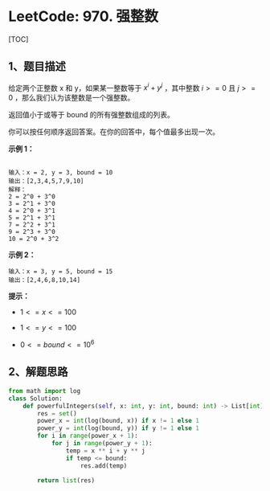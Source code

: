 # LeetCode: 970. 强整数

[TOC]

## 1、题目描述

给定两个正整数 x 和 y，如果某一整数等于  $x^i + y^j$ ，其中整数 $i >= 0$  且  $j >= 0$ ，那么我们认为该整数是一个强整数。

返回值小于或等于 bound 的所有强整数组成的列表。

你可以按任何顺序返回答案。在你的回答中，每个值最多出现一次。



**示例 1：**

```

输入：x = 2, y = 3, bound = 10
输出：[2,3,4,5,7,9,10]
解释： 
2 = 2^0 + 3^0
3 = 2^1 + 3^0
4 = 2^0 + 3^1
5 = 2^1 + 3^1
7 = 2^2 + 3^1
9 = 2^3 + 3^0
10 = 2^0 + 3^2
```

**示例 2：**

```
输入：x = 3, y = 5, bound = 15
输出：[2,4,6,8,10,14]
```


**提示：**

-  $1 <= x <= 100$ 

-  $1 <= y <= 100$ 

-  $0 <= bound <= 10^6$ 

## 2、解题思路

```python
from math import log
class Solution:
    def powerfulIntegers(self, x: int, y: int, bound: int) -> List[int]:
        res = set()
        power_x = int(log(bound, x)) if x != 1 else 1
        power_y = int(log(bound, y)) if y != 1 else 1
        for i in range(power_x + 1):
            for j in range(power_y + 1):
                temp = x ** i + y ** j
                if temp <= bound:
                    res.add(temp)

        return list(res)
```

